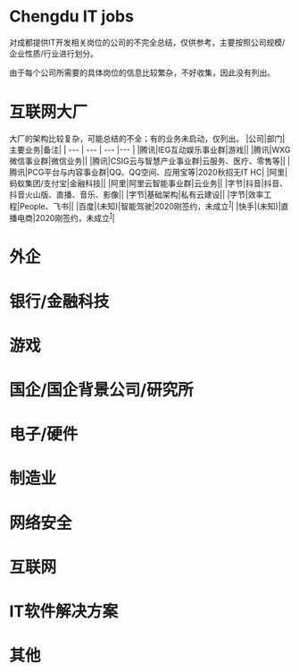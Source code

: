 # Chengdu IT jobs
对成都提供IT开发相关岗位的公司的不完全总结，仅供参考，主要按照公司规模/企业性质/行业进行划分。

由于每个公司所需要的具体岗位的信息比较繁杂，不好收集，因此没有列出。

# 互联网大厂
大厂的架构比较复杂，可能总结的不全；有的业务未启动，仅列出。
|公司|部门|主要业务|备注|
|  ---  |  ---  |  ---  |---  |
|腾讯|IEG互动娱乐事业群|游戏||
|腾讯|WXG微信事业群|微信业务||
|腾讯|CSIG云与智慧产业事业群|云服务、医疗、零售等||
|腾讯|PCG平台与内容事业群|QQ、QQ空间、应用宝等|2020秋招无IT HC|
|阿里|蚂蚁集团/支付宝|金融科技||
|阿里|阿里云智能事业群|云业务||
|字节|抖音|抖音、抖音火山版、直播、音乐、影像||
|字节|基础架构|私有云建设||
|字节|效率工程|People、飞书||
|百度|(未知)|智能驾驶|2020刚签约，未成立<sup>[1]</sup>|
|快手|(未知)|直播电商|2020刚签约，未成立<sup>[1]</sup>|


# 外企

# 银行/金融科技

# 游戏

# 国企/国企背景公司/研究所

# 电子/硬件

# 制造业

# 网络安全

# 互联网

# IT软件解决方案

# 其他

  [1]: http://www.nbd.com.cn/articles/2020-06-24/1450269.html